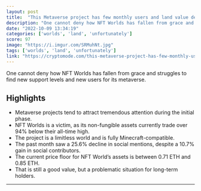 ```yaml
---
layout: post
title:  "This Metaverse project has few monthly users and land value decreased by over 94%."
description: "One cannot deny how NFT Worlds has fallen from grace and struggles to find new support levels and new users for its metaverse."
date: "2022-10-09 13:34:19"
categories: ['worlds', 'land', 'unfortunately']
score: 97
image: "https://i.imgur.com/SRMuhNt.jpg"
tags: ['worlds', 'land', 'unfortunately']
link: "https://cryptomode.com/this-metaverse-project-has-few-monthly-users-and-land-value-decreased-by-over-94/"
---
```


One cannot deny how NFT Worlds has fallen from grace and struggles to find new support levels and new users for its metaverse.

## Highlights

- Metaverse projects tend to attract tremendous attention during the initial phase.
- NFT Worlds is a victim, as its non-fungible assets currently trade over 94% below their all-time high.
- The project is a limitless world and is fully Minecraft-compatible.
- The past month saw a 25.6% decline in social mentions, despite a 10.7% gain in social contributors.
- The current price floor for NFT World’s assets is between 0.71 ETH and 0.85 ETH.
- That is still a good value, but a problematic situation for long-term holders.

---
